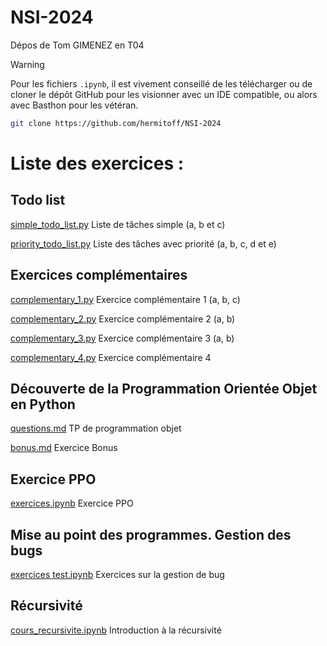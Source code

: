 # NSI-2024
Dépos de Tom GIMENEZ en T04

> [!WARNING]
> Pour les fichiers `.ipynb`, il est vivement conseillé de les télécharger ou de cloner le dépôt GitHub pour les visionner avec un IDE compatible, ou alors avec Basthon pour les vétéran.
> ```bash
> git clone https://github.com/hermitoff/NSI-2024
> ```

# Liste des exercices :

## Todo list
[simple_todo_list.py](./List_of_tasks/simple_todo_list.py) Liste de tâches simple (a, b et c)

[priority_todo_list.py](./List_of_tasks/priority_todo_list.py) Liste des tâches avec priorité (a, b, c, d et e)

## Exercices complémentaires
[complementary_1.py](./Complementary_exercices/complementary_1.py) Exercice complémentaire 1 (a, b, c)

[complementary_2.py](./Complementary_exercices/complementary_2.py) Exercice complémentaire 2 (a, b)

[complementary_3.py](./Complementary_exercices/complementary_3.py) Exercice complémentaire 3 (a, b)

[complementary_4.py](./Complementary_exercices/complementary_4.py) Exercice complémentaire 4

## Découverte de la Programmation Orientée Objet en Python
[questions.md](./Object_Programming/questions.md) TP de programmation objet

[bonus.md](./Object_Programming/Bonus/bonus.md) Exercice Bonus

## Exercice PPO
[exercices.ipynb](./PPO/exercices.ipynb) Exercice PPO

## Mise au point des programmes. Gestion des bugs
[exercices test.ipynb](./Bugs_Management/exercices%20test.ipynb) Exercices sur la gestion de bug

## Récursivité
[cours_recursivite.ipynb](./Recursivity/cours_recursivite.ipynb) Introduction à la récursivité